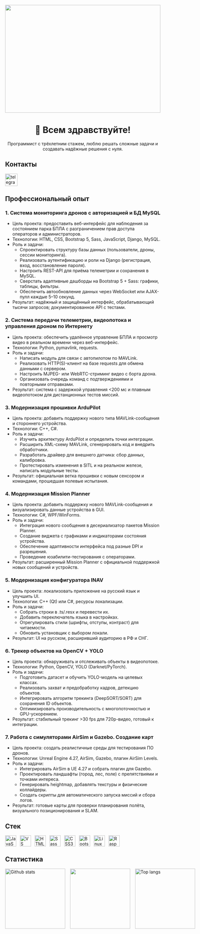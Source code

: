 <br clear="both">

<div align="center">
  <img height="350" width="100%" src="https://media.tenor.com/hVX6r4kDu00AAAAj/ai-grok.gif" />
</div>

###

<h1 align="center">👋 Всем здравствуйте!</h1>
<p align="center">Программист с трёхлетним стажем, люблю решать сложные задачи и создавать надёжные решения с нуля.</p>

###

<h2 align="left">Контакты</h2>

<div align="left">
  <a href="https://t.me/M1hailuch" target="_blank"><img src="https://img.shields.io/static/v1?message=Telegram&logo=telegram&label=&color=2CA5E0&logoColor=white&labelColor=2CA5E0" height="40" alt="telegram logo" /></a><img width="5" />
</div>

###
<h2 align="left">Профессиональный опыт</h2>

<div>
  <h3>1. Система мониторинга дронов с авторизацией и БД MySQL</h3>
  <div>
    <ul>
      <li>Цель проекта: предоставить веб-интерфейс для наблюдения за состоянием парка БПЛА с разграничением прав доступа операторов и администраторов.</li>
      <li>Технологии: HTML, CSS, Bootstrap 5, Sass, JavaScript, Django, MySQL.</li>
      <li>Роль и задачи:
        <ul>
          <li>Спроектировать структуру базы данных (пользователи, дроны, сессии мониторинга).</li>
          <li>Реализовать аутентификацию и роли на Django (регистрация, вход, восстановление пароля).</li>
          <li>Настроить REST-API для приёма телеметрии и сохранения в MySQL.</li>
          <li>Сверстать адаптивные дашборды на Bootstrap 5 + Sass: графики, таблицы, фильтры.</li>
          <li>Обеспечить автообновление данных через WebSocket или AJAX-пулл каждые 5–10 секунд.</li>
        </ul>
      </li>
      <li>Результат: надёжный и защищённый интерфейс, обрабатывающий тысячи запросов; документированное API с тестами.</li>
    </ul>
  </div>
</div>
<div>
  <h3>2. Система передачи телеметрии, видеопотока и управления дроном по Интернету</h3>
  <div>
    <ul>
      <li>Цель проекта: обеспечить удалённое управление БПЛА и просмотр видео в реальном времени через веб-интерфейс.</li>
      <li>Технологии: Python, pymavlink, requests.</li>
      <li>Роль и задачи:
        <ul>
          <li>Написать модуль для связи с автопилотом по MAVLink.</li>
          <li>Реализовать HTTP(S)-клиент на базе requests для обмена данными с сервером.</li>
          <li>Настроить MJPEG- или WebRTC-стриминг видео с борта дрона.</li>
          <li>Организовать очередь команд с подтверждениями и повторными отправками.</li>
        </ul>
      </li>
      <li>Результат: система с задержкой управления <200 мс и плавным видеопотоком для дистанционных тестов миссий.</li>
    </ul>
  </div>
</div>
<div>
  <h3>3. Модернизация прошивки ArduPilot</h3>
  <div>
    <ul>
      <li>Цель проекта: добавить поддержку нового типа MAVLink-сообщения и стороннего устройства.</li>
      <li>Технологии: C++, C#.</li>
      <li>Роль и задачи:
        <ul>
          <li>Изучить архитектуру ArduPilot и определить точки интеграции.</li>
          <li>Расширить XML-схему MAVLink, сгенерировать код и внедрить обработчики.</li>
          <li>Разработать драйвер для внешнего датчика: сбор данных, калибровка.</li>
          <li>Протестировать изменения в SITL и на реальном железе, написать модульные тесты.</li>
        </ul>
      </li>
      <li>Результат: официальная ветка прошивки с новым сенсором и командами, прошедшая полевые испытания.</li>
    </ul>
  </div>
</div>
<div>
  <h3>4. Модернизация Mission Planner</h3>
  <div>
    <ul>
      <li>Цель проекта: добавить поддержку нового MAVLink-сообщения и визуализировать данные устройства в GUI.</li>
      <li>Технологии: C#, WPF/WinForms.</li>
      <li>Роль и задачи:
        <ul>
          <li>Интеграция нового сообщения в десериализатор пакетов Mission Planner.</li>
          <li>Создание виджета с графиками и индикаторами состояния устройства.</li>
          <li>Обеспечение адаптивности интерфейса под разные DPI и разрешения.</li>
          <li>Проведение юзабилити-тестирования с операторами.</li>
        </ul>
      </li>
      <li>Результат: расширенный Mission Planner с официальной поддержкой новых сообщений и устройств.</li>
    </ul>
  </div>
</div>
<div>
  <h3>5. Модернизация конфигуратора INAV</h3>
  <div>
    <ul>
      <li>Цель проекта: локализовать приложение на русский язык и улучшить UI.</li>
      <li>Технологии: C++ (Qt) или C#, ресурсы локализации.</li>
      <li>Роль и задачи:
        <ul>
          <li>Собрать строки в .ts/.resx и перевести их.</li>
          <li>Добавить переключатель языка в настройках.</li>
          <li>Отрегулировать стили (шрифты, отступы, контраст) для читаемости.</li>
          <li>Обновить установщик с выбором локали.</li>
        </ul>
      </li>
      <li>Результат: UI на русском, расширивший аудиторию в РФ и СНГ.</li>
    </ul>
  </div>
</div>
<div>
  <h3>6. Трекер объектов на OpenCV + YOLO</h3>
  <div>
    <ul>
      <li>Цель проекта: обнаруживать и отслеживать объекты в видеопотоке.</li>
      <li>Технологии: Python, OpenCV, YOLO (Darknet/PyTorch).</li>
      <li>Роль и задачи:
        <ul>
          <li>Подготовить датасет и обучить YOLO-модель на целевых классах.</li>
          <li>Реализовать захват и предобработку кадров, детекцию объектов.</li>
          <li>Интегрировать алгоритм трекинга (DeepSORT/SORT) для сохранения ID объектов.</li>
          <li>Оптимизировать производительность с многопоточностью и GPU-ускорением.</li>
        </ul>
      </li>
      <li>Результат: стабильный трекинг >30 fps для 720p-видео, готовый к интеграции.</li>
    </ul>
  </div>
</div>
<div>
  <h3>7. Работа с симуляторами AirSim и Gazebo. Создание карт</h3>
  <div>
    <ul>
      <li>Цель проекта: создать реалистичные среды для тестирования ПО дронов.</li>
      <li>Технологии: Unreal Engine 4.27, AirSim, Gazebo, плагин AirSim Levels.</li>
      <li>Роль и задачи:
        <ul>
          <li>Интегрировать AirSim в UE 4.27 и собрать плагин для Gazebo.</li>
          <li>Проектировать ландшафты (город, лес, поле) с препятствиями и точками интереса.</li>
          <li>Генерировать heightmap, добавлять текстуры и физические коллайдеры.</li>
          <li>Создать скрипты для автоматического запуска миссий и сбора логов.</li>
        </ul>
      </li>
      <li>Результат: готовые карты для проверки планирования полёта, визуального позиционирования и SLAM.</li>
    </ul>
  </div>
</div>

###

<h2 align="left">Стек</h2>

<p align="left">
<a href="https://developer.mozilla.org/en-US/docs/Web/JavaScript" target="_blank" rel="noreferrer"><img src="https://raw.githubusercontent.com/danielcranney/readme-generator/main/public/icons/skills/javascript-colored.svg" width="36" height="36" alt="JavaScript" /></a><img width="12" /><a href="https://code.visualstudio.com/" target="_blank" rel="noreferrer"><img src="https://raw.githubusercontent.com/danielcranney/readme-generator/main/public/icons/skills/visualstudiocode.svg" width="36" height="36" alt="VS Code" /></a><img width="12" /><a href="https://developer.mozilla.org/en-US/docs/Glossary/HTML5" target="_blank" rel="noreferrer"><img src="https://raw.githubusercontent.com/danielcranney/readme-generator/main/public/icons/skills/html5-colored.svg" width="36" height="36" alt="HTML5" /></a><img width="12" /><a href="https://sass-lang.com/" target="_blank" rel="noreferrer"><img src="https://raw.githubusercontent.com/danielcranney/readme-generator/main/public/icons/skills/sass-colored.svg" width="36" height="36" alt="Sass" /></a><img width="12" /><a href="https://www.w3.org/TR/CSS/#css" target="_blank" rel="noreferrer"><img src="https://raw.githubusercontent.com/danielcranney/readme-generator/main/public/icons/skills/css3-colored.svg" width="36" height="36" alt="CSS3" /></a><img width="12" /><a href="https://getbootstrap.com/" target="_blank" rel="noreferrer"><img src="https://raw.githubusercontent.com/danielcranney/readme-generator/main/public/icons/skills/bootstrap-colored.svg" width="36" height="36" alt="Bootstrap" /></a><img width="12" /><a href="https://www.linux.org" target="_blank" rel="noreferrer"><img src="https://raw.githubusercontent.com/danielcranney/readme-generator/main/public/icons/skills/linux-colored.svg" width="36" height="36" alt="Linux" /></a><img width="12" /><a href="https://www.raspberrypi.org/" target="_blank" rel="noreferrer"><img src="https://raw.githubusercontent.com/danielcranney/readme-generator/main/public/icons/skills/raspberrypi-colored.svg" width="36" height="36" alt="Raspberry Pi" /></a>
</p>


###

<h2 align="left">Статистика</h2>

<div style="display: flex; align-items: center; gap: 1rem;">
  <img src="https://github-readme-stats.vercel.app/api?username=D1ctarors&show_icons=true" alt="Github stats" height="195px" />
  <img src="https://github.r2v.ch/codewars?user=D1ctarors&theme=light&top_languages=false" height="195" />
  <img src="https://github-readme-stats.vercel.app/api/top-langs/?username=D1ctarors&layout=donut&theme=white&hide_border=true" alt="Top langs" height="195px" />
</div>




